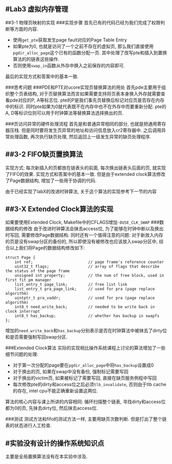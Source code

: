 #Lab3 虚拟内存管理
--------------------
##3-1 物理页映射的实现
###实现步骤 
首先已有的代码已经为我们完成了权限判断等方面的内容.
* 使用`get_pte`获取发生page fault对应的Page Table Entry 
* 如果pte为0, 也就是访问了一个之前不存在的虚拟页, 那么我们直接使用`pgdir_alloc_page`这个已有的函数分配一页. 其中处理了改写pte和插入到置换算法的的链表这些操作.
* 否则使用`swap_in`函数从外存中换入之前保存的内容即可.

最后的实现方式和答案中的基本一致.

###思考问题
###PDE和PTE对ucore实现页替换算法的用处
首先pde主要用于组织整个页表结构, 对于页替换算法而言如果需要支持将页表本身换入外存就需要查看pde对应的P, A等标志位.
pte的P是我们事先页替换后标记对应页是否存在内存中的标识. 同时pte如果为0就代表既不在内存中也不在外存中而要重新分配. 
pte的A, D等标识位则可以用于时钟算法等替换算法选择换出的页.

###页访问异常的硬件处理流程
首先是和普通异常相同的部分, 也就是把通用寄存器压栈. 但是同时要将发生页异常的地址和访问信息放入cr2寄存器中.
之后调用异常处理函数, 再次执行缺页处理, 然后返回上一级发生异常的缺页处理程序.

##3-2 FIFO缺页置换算法
----------------
实现方式: 
每次新插入的页都放在链表头的前面, 每次换出链表头后面的页, 就实现了FIFO的效果.
实现方式和答案中的基本一致. 但是由于extended clock算法修改了Page数据结构, 增加了一些用于协调的代码.

由于已经实现了labX的改进时钟算法, 关于这个算法的实现参考下一节的内容

##3-X Extended Clock算法的实现
----------------
如果要使用Extended Clock, Makefile中的CFLAGS增加`-DUSE_CLK_SWAP`
###数据结构的修改
由于改进时钟算法会抹去access位, 为了能够在时钟中断以及换出时写回, 需要修改Page数据结构.
同时还有一个值得注意的问题: 对于新放入内存的页是没有swap分区的备份的, 所以即使没有被修改也应该放入swap分区中, 综合以上我们将Page的数据结构修改如下:
```
struct Page {
    int ref;                        // page frame's reference counter
    uint32_t flags;                 // array of flags that describe the status of the page frame
    unsigned int property;          // the num of free block, used in first fit pm manager
    list_entry_t page_link;         // free list link
    list_entry_t pra_page_link;     // used for pra (page replace algorithm)
    uintptr_t pra_vaddr;            // used for pra (page replace algorithm)
    int8_t need_write_back;         // needed to be write back in clock interrupt
    int8_t has_backup;              // whether has backup in swapfs
};
```
增加的`need_write_back`和`has_backup`分别表示是否在时钟算法中被抹去了dirty位和是否需要强制写回swap分区.

###Extended Clock算法
实际的实现相比操作系统课程上讨论的算法增加了一些细节问题的处理:
* 对于第一次分配的page要在`pgdir_alloc_page`中将`has_backup`设置成0
* 对于换出的页, 如果在swap中没有备份, 强制标记需要写回
* 对于换出的victim页, 如果被标记了需要写回, 直接在缺页服务例程中写回
* 每次修改pte的dirty和access位之后必须`tlb_invalidate`, 否则由于tlb cache的存在, intel cpu不能正确重新设置这两位. 

算法的核心内容与课上所讲的内容相同:
循环扫描整个链表, 寻找dirty和access位都为0的页, 先抹去dirty位, 然后抹去access位. 

###测试
测试方法和fifo的测试方法一样, 主要用缺页次数判断.
但是打出了整个链表的状态进行人工检查.

#实验没有设计的操作系统知识点
--------------
主要是全局置换算法没有在本实验中涉及.
